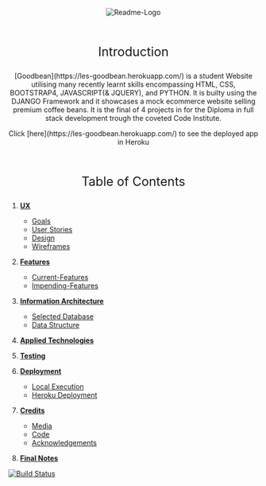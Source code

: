 
<p align="center">
<img src="https://i.ibb.co/k2Vgn7b/Readme-Logo.png" alt="Readme-Logo" href="https://les-goodbean.herokuapp.com/" target="_blank" rel="noopener" alt="Goodbean Logo" aria-label="Goodbean Logo" />
</p>

<br>

<p style="text-align: center; font-size: 25px">
Introduction</p>

<p style="text-align: center;">[Goodbean](https://les-goodbean.herokuapp.com/) is a student Website utilising many recently learnt skills encompassing HTML, CSS, BOOTSTRAP4, JAVASCRIPT(& JQUERY), and PYTHON.  It is builty using the DJANGO Framework and it showcases a mock ecommerce website selling premium coffee beans.  It is the final of 4 projects in for the Diploma in full stack development trough the coveted Code Institute. 
</p>

<p style="text-align: center;">Click [here](https://les-goodbean.herokuapp.com/) to see the deployed app in Heroku 
</p>


<br>


<p style="text-align: center; font-size: 25px">
Table of Contents
</p>

1. [**UX**](#ux)
    - [Goals](#developer-goals)
    - [User Stories](#user-stories)
    - [Design](#design)
    - [Wireframes](#wireframes)

2. [**Features**](#features)
    - [Current-Features](#current-features)
    - [Impending-Features](#impending-features)

3. [**Information Architecture**](#information-architecture)
    - [Selected Database](#selected-database)
    - [Data Structure](#data-structure)

4. [**Applied Technologies**](#applied-technologies)

5. [**Testing**](#testing)
    
6. [**Deployment**](#deployment)
    - [Local Execution](#local-execution)
    - [Heroku Deployment](#heroku-deployment)

7. [**Credits**](#credits)
    - [Media](#media)
    - [Code](#code)
    - [Acknowledgements](#acknowledgements)

8. [**Final Notes**](#final-notes)




[![Build Status](https://travis-ci.org/lesreddy/ecommerce-goodbean.svg?branch=master)](https://travis-ci.org/lesreddy/ecommerce-goodbean)

